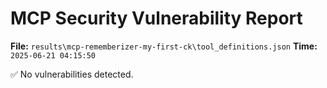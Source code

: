 # MCP Security Vulnerability Report
**File:** `results\mcp-rememberizer-my-first-ck\tool_definitions.json`
**Time:** `2025-06-21 04:15:50`

✅ No vulnerabilities detected.